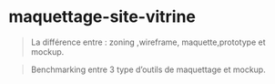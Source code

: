 # maquettage-site-vitrine

>La différence entre : zoning ,wireframe, maquette,prototype et mockup.

>Benchmarking entre 3 type d’outils de maquettage et mockup.
